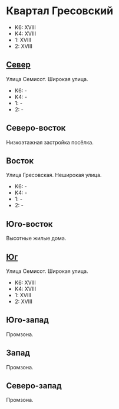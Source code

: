 # Квартал Гресовский

* K6:   XVIII
* K4:   XVIII
* 1:    XVIII
* 2:    XVIII

## [Север](./10440030.md)

Улица Семисот.
Широкая улица.

* K6:   -
* K4:   -
* 1:    -
* 2:    -

## Северо-восток

Низкоэтажная застройка посёлка.

## Восток

Улица Гресовская.
Неширокая улица.

* K6:   -
* K4:   -
* 1:    -
* 2:    -

## Юго-восток

Высотные жилые дома.

## [Юг](./10440050.md)

Улица Семисот.
Широкая улица.

* K6:   XVIII
* K4:   XVIII
* 1:    XVIII
* 2:    XVIII

## Юго-запад

Промзона.

## Запад

Промзона.

## Северо-запад

Промзона.
